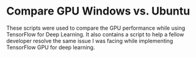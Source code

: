 # Compare GPU Windows vs. Ubuntu

These scripts were used to compare the GPU performance while using TensorFlow for Deep Learning.
It also contains a script to help a fellow developer resolve the same issue I was facing while implementing
TensorFlow GPU for deep learning.
